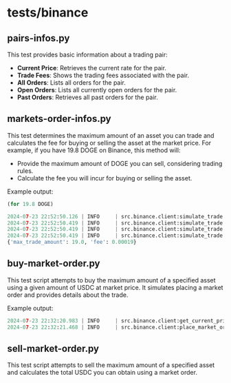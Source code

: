 # tests/binance

## pairs-infos.py

This test provides basic information about a trading pair:
- **Current Price**: Retrieves the current rate for the pair.
- **Trade Fees**: Shows the trading fees associated with the pair.
- **All Orders**: Lists all orders for the pair.
- **Open Orders**: Lists all currently open orders for the pair.
- **Past Orders**: Retrieves all past orders for the pair.

## markets-order-infos.py

This test determines the maximum amount of an asset you can trade and calculates the fee for buying or selling the asset at the market price. For example, if you have 19.8 DOGE on Binance, this method will:
- Provide the maximum amount of DOGE you can sell, considering trading rules.
- Calculate the fee you will incur for buying or selling the asset.

Example output:
```python
(for 19.8 DOGE)

2024-07-23 22:52:50.126 | INFO     | src.binance.client:simulate_trade:133 - Trading rules for DOGEUSDC: minQty=1.0, stepSize=1.0
2024-07-23 22:52:50.419 | INFO     | src.binance.client:simulate_trade:139 - Trade fees for DOGEUSDC: Maker fee=0.001%, Taker fee=0.001%
2024-07-23 22:52:50.419 | INFO     | src.binance.client:simulate_trade:164 - Max tradable amount for SELL DOGE: 19.0
2024-07-23 22:52:50.419 | INFO     | src.binance.client:simulate_trade:165 - Fee for SELL 19.0 DOGE: 0.00019
{'max_trade_amount': 19.0, 'fee': 0.00019}
```

## buy-market-order.py

This test script attempts to buy the maximum amount of a specified asset using a given amount of USDC at market price. It simulates placing a market order and provides details about the trade.

Example output:
```python
2024-07-23 22:32:20.983 | INFO     | src.binance.client:get_current_price:13 - Current price for DOGEUSDC: [REDACTED]
2024-07-23 22:32:21.468 | INFO     | src.binance.client:place_market_order:54 - Market order placed: {'symbol': 'DOGEUSDC', 'orderId': [REDACTED], 'orderListId': [REDACTED], 'clientOrderId': [REDACTED], 'transactTime': [REDACTED], 'price': '0.00000000', 'origQty': '20.00000000', 'executedQty': '20.00000000', 'cummulativeQuoteQty': '2.61200000', 'status': 'FILLED', 'timeInForce': 'GTC', 'type': 'MARKET', 'side': 'BUY', 'workingTime': [REDACTED], 'fills': [{'price': '0.13060000', 'qty': '20.00000000', 'commission': '0.02000000', 'commissionAsset': 'DOGE', 'tradeId': [REDACTED]}], 'selfTradePreventionMode': 'EXPIRE_MAKER'}
```

## sell-market-order.py

This test script attempts to sell the maximum amount of a specified asset and calculates the total USDC you can obtain using a market order.





